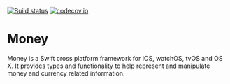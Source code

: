 [![Build status](https://badge.buildkite.com/265eb9670a2ef6b73eebf37769a8455c402509f71f09c4f51e.svg)](https://buildkite.com/blindingskies/money?branch=development)
[![codecov.io](https://codecov.io/github/danthorpe/Money/coverage.svg?branch=development&token=gI70muNOjA)](https://codecov.io/github/danthorpe/Money?branch=development)

# Money
Money is a Swift cross platform framework for iOS, watchOS, tvOS and OS X. It provides types and functionality to help represent and manipulate money and currency related information. 
